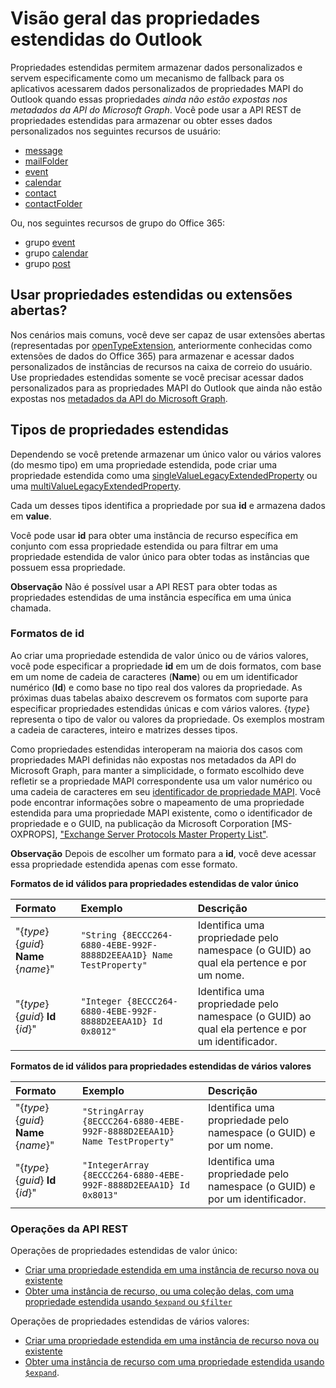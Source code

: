 # <a name="outlook-extended-properties-overview"></a>Visão geral das propriedades estendidas do Outlook

Propriedades estendidas permitem armazenar dados personalizados e servem especificamente como um mecanismo de fallback para os aplicativos acessarem dados personalizados de propriedades MAPI do Outlook quando essas propriedades _ainda não estão expostas nos metadados da API do Microsoft Graph_. Você pode usar a API REST de propriedades estendidas para armazenar ou obter esses dados personalizados nos seguintes recursos de usuário:

- [message](../resources/message.md)
- [mailFolder](../resources/mailfolder.md)
- [event](../resources/event.md)
- [calendar](../resources/calendar.md)
- [contact](../resources/contact.md)
- [contactFolder](../resources/contactfolder.md) 

Ou, nos seguintes recursos de grupo do Office 365:

- grupo [event](../resources/event.md)
- grupo [calendar](../resources/calendar.md)
- grupo [post](../resources/post.md) 

## <a name="use-extended-properties-or-open-extensions"></a>Usar propriedades estendidas ou extensões abertas?

Nos cenários mais comuns, você deve ser capaz de usar extensões abertas (representadas por [openTypeExtension](../resources/opentypeextension.md), anteriormente conhecidas como extensões de dados do Office 365) para armazenar e acessar dados personalizados de instâncias de recursos na caixa de correio do usuário. Use propriedades estendidas somente se você precisar acessar dados personalizados para as propriedades MAPI do Outlook que ainda não estão expostas nos [metadados da API do Microsoft Graph](http://developer.microsoft.com/pt-BR/graph/docs/overview/call_api). 

## <a name="types-of-extended-properties"></a>Tipos de propriedades estendidas

Dependendo se você pretende armazenar um único valor ou vários valores (do mesmo tipo) em uma propriedade estendida, pode criar uma propriedade estendida como uma [singleValueLegacyExtendedProperty](../resources/singleValueLegacyExtendedProperty.md) ou uma [multiValueLegacyExtendedProperty](../resources/multiValueLegacyExtendedProperty.md).

Cada um desses tipos identifica a propriedade por sua **id** e armazena dados em **value**. 

Você pode usar **id** para obter uma instância de recurso específica em conjunto com essa propriedade estendida ou para filtrar em uma propriedade estendida de valor único para obter todas as instâncias que possuem essa propriedade. 

**Observação** Não é possível usar a API REST para obter todas as propriedades estendidas de uma instância específica em uma única chamada.
  

### <a name="id-formats"></a>Formatos de id

Ao criar uma propriedade estendida de valor único ou de vários valores, você pode especificar a propriedade **id** em um de dois formatos, com base em um nome de cadeia de caracteres (**Name**) ou em um identificador numérico (**Id**) e como base no tipo real dos valores da propriedade. As próximas duas tabelas abaixo descrevem os formatos com suporte para especificar propriedades estendidas únicas e com vários valores. {_type_} representa o tipo de valor ou valores da propriedade. Os exemplos mostram a cadeia de caracteres, inteiro e matrizes desses tipos.

Como propriedades estendidas interoperam na maioria dos casos com propriedades MAPI definidas não expostas nos metadados da API do Microsoft Graph, para manter a simplicidade, o formato escolhido deve refletir se a propriedade MAPI correspondente usa um valor numérico ou uma cadeia de caracteres em seu [identificador de propriedade MAPI](https://msdn.microsoft.com/pt-BR/library/office/cc815528.aspx).
Você pode encontrar informações sobre o mapeamento de uma propriedade estendida para uma propriedade MAPI existente, como o identificador de propriedade e o GUID, na publicação da Microsoft Corporation \[MS-OXPROPS\], ["Exchange Server Protocols Master Property List"](https://msdn.microsoft.com/en-us/library/cc433490%28v=exchg.80%29.aspx).

**Observação** Depois de escolher um formato para a **id**, você deve acessar essa propriedade estendida apenas com esse formato.


**Formatos de id válidos para propriedades estendidas de valor único**

|**Formato**|**Exemplo**|**Descrição**|
|:---------|:----------|:--------------|
| "{_type_} {_guid_} **Name** {_name_}" | ```"String {8ECCC264-6880-4EBE-992F-8888D2EEAA1D} Name TestProperty"``` | Identifica uma propriedade pelo namespace (o GUID) ao qual ela pertence e por um nome.         |
| "{_type_} {_guid_} **Id** {_id_}"     | ```"Integer {8ECCC264-6880-4EBE-992F-8888D2EEAA1D} Id 0x8012"```        | Identifica uma propriedade pelo namespace (o GUID) ao qual ela pertence e por um identificador.  |

**Formatos de id válidos para propriedades estendidas de vários valores**

|**Formato**|**Exemplo**|**Descrição**|
|:---------|:----------|:--------------|
| "{_type_} {_guid_} **Name** {_name_}" | ```"StringArray {8ECCC264-6880-4EBE-992F-8888D2EEAA1D} Name TestProperty"``` | Identifica uma propriedade pelo namespace (o GUID) e por um nome.         |
| "{_type_} {_guid_} **Id** {_id_}"     | ```"IntegerArray {8ECCC264-6880-4EBE-992F-8888D2EEAA1D} Id 0x8013"```        | Identifica uma propriedade pelo namespace (o GUID) e por um identificador.   |

### <a name="rest-api-operations"></a>Operações da API REST
 
Operações de propriedades estendidas de valor único:

- [Criar uma propriedade estendida em uma instância de recurso nova ou existente](../api/singlevaluelegacyextendedproperty_post_singlevalueextendedproperties.md)
- [Obter uma instância de recurso, ou uma coleção delas, com uma propriedade estendida usando `$expand` ou `$filter`](../api/singlevaluelegacyextendedproperty_get.md)

Operações de propriedades estendidas de vários valores:

- [Criar uma propriedade estendida em uma instância de recurso nova ou existente](../api/multivaluelegacyextendedproperty_post_multivalueextendedproperties.md)
- [Obter uma instância de recurso com uma propriedade estendida usando `$expand`](../api/multivaluelegacyextendedproperty_get.md).

